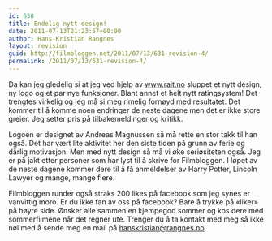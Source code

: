 ```yaml
---
id: 638
title: Endelig nytt design!
date: 2011-07-13T21:23:57+00:00
author: Hans-Kristian Rangnes
layout: revision
guid: http://filmbloggen.net/2011/07/13/631-revision-4/
permalink: /2011/07/13/631-revision-4/
---
```

Da kan jeg gledelig si at jeg ved hjelp av <a href="http://www.rait.no" target="_blank">www.rait.no</a> sluppet et nytt design, ny logo og et par nye funksjoner. Blant annet et helt nytt ratingsystem! Det trengtes virkelig og jeg må si meg rimelig fornøyd med resultatet. Det kommer til å komme noen endringer de neste dagene men det er ikke store greier. Jeg setter pris på tilbakemeldinger og kritikk.

Logoen er designet av Andreas Magnussen så må rette en stor takk til han også. Det har vært lite aktivitet her den siste tiden på grunn av ferie og dårlig motivasjon. Men med nytt design så må vi øke seriøsiteten også. Jeg er på jakt etter personer som har lyst til å skrive for Filmbloggen. I løpet av de neste dagene kommer dere til å få anmeldelser av Harry Potter, Lincoln Lawyer og mange, mange flere.

Filmbloggen runder også straks 200 likes på facebook som jeg synes er vanvittig moro. Er du ikke fan av oss på facebook? Bare å trykke på &laquo;liker&raquo; på høyre side. Ønsker alle sammen en kjempegod sommer og kos dere med sommerfilmene når det regner ute. Trenger du å ta kontakt med meg så ikke nøl med å sende meg en mail på hanskristian@rangnes.no.